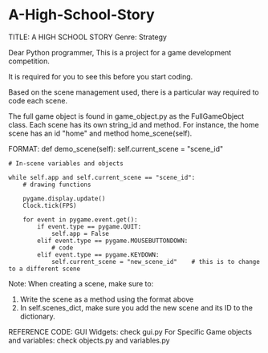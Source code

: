 # A-High-School-Story

TITLE: A HIGH SCHOOL STORY
Genre: Strategy

Dear Python programmer,
This is a project for a game development competition.

It is required for you to see this before you start coding.

Based on the scene management used, there is a particular way required to code each scene.

The full game object is found in game_object.py as the FullGameObject class.
Each scene has its own string_id and method.
For instance, the home scene has an id "home" and method home_scene(self).

FORMAT:
def demo_scene(self):
    self.current_scene = "scene_id"

    # In-scene variables and objects

    while self.app and self.current_scene == "scene_id":
        # drawing functions

        pygame.display.update()
        Clock.tick(FPS)

        for event in pygame.event.get():
            if event.type == pygame.QUIT:
                self.app = False
            elif event.type == pygame.MOUSEBUTTONDOWN:
                # code
            elif event.type == pygame.KEYDOWN:
                self.current_scene = "new_scene_id"    # this is to change to a different scene

Note:
When creating a scene, make sure to:
1. Write the scene as a method using the format above
2. In self.scenes_dict, make sure you add the new scene and its ID to the dictionary.  

REFERENCE CODE:
GUI Widgets: check gui.py
For Specific Game objects and variables: check objects.py and variables.py
